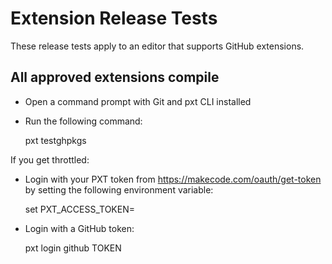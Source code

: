 # Extension Release Tests

These release tests apply to an editor that supports GitHub extensions.

## All approved extensions compile

* Open a command prompt with Git and pxt CLI installed
* Run the following command:

    pxt testghpkgs
    

If you get throttled:

* Login with your PXT token from https://makecode.com/oauth/get-token by setting the following environment variable:

    set PXT_ACCESS_TOKEN=<token>
    

* Login with a GitHub token:

    pxt login github TOKEN